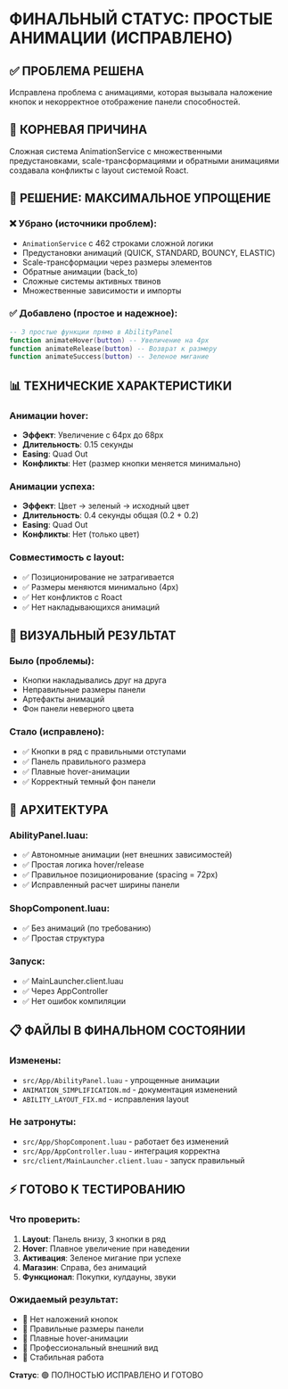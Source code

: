 # ФИНАЛЬНЫЙ СТАТУС: ПРОСТЫЕ АНИМАЦИИ (ИСПРАВЛЕНО)

## ✅ ПРОБЛЕМА РЕШЕНА
Исправлена проблема с анимациями, которая вызывала наложение кнопок и некорректное отображение панели способностей.

## 🔧 КОРНЕВАЯ ПРИЧИНА
Сложная система AnimationService с множественными предустановками, scale-трансформациями и обратными анимациями создавала конфликты с layout системой Roact.

## 🎯 РЕШЕНИЕ: МАКСИМАЛЬНОЕ УПРОЩЕНИЕ

### ❌ Убрано (источники проблем):
- `AnimationService` с 462 строками сложной логики
- Предустановки анимаций (QUICK, STANDARD, BOUNCY, ELASTIC)
- Scale-трансформации через размеры элементов
- Обратные анимации (back_to)
- Сложные системы активных твинов
- Множественные зависимости и импорты

### ✅ Добавлено (простое и надежное):
```lua
-- 3 простые функции прямо в AbilityPanel
function animateHover(button) -- Увеличение на 4px
function animateRelease(button) -- Возврат к размеру
function animateSuccess(button) -- Зеленое мигание
```

## 📊 ТЕХНИЧЕСКИЕ ХАРАКТЕРИСТИКИ

### Анимации hover:
- **Эффект**: Увеличение с 64px до 68px
- **Длительность**: 0.15 секунды
- **Easing**: Quad Out
- **Конфликты**: Нет (размер кнопки меняется минимально)

### Анимации успеха:
- **Эффект**: Цвет → зеленый → исходный цвет
- **Длительность**: 0.4 секунды общая (0.2 + 0.2)
- **Easing**: Quad Out
- **Конфликты**: Нет (только цвет)

### Совместимость с layout:
- ✅ Позиционирование не затрагивается
- ✅ Размеры меняются минимально (4px)
- ✅ Нет конфликтов с Roact
- ✅ Нет накладывающихся анимаций

## 🎨 ВИЗУАЛЬНЫЙ РЕЗУЛЬТАТ

### Было (проблемы):
- Кнопки накладывались друг на друга
- Неправильные размеры панели
- Артефакты анимаций
- Фон панели неверного цвета

### Стало (исправлено):
- ✅ Кнопки в ряд с правильными отступами
- ✅ Панель правильного размера
- ✅ Плавные hover-анимации
- ✅ Корректный темный фон панели

## 🔄 АРХИТЕКТУРА

### AbilityPanel.luau:
- ✅ Автономные анимации (нет внешних зависимостей)
- ✅ Простая логика hover/release
- ✅ Правильное позиционирование (spacing = 72px)
- ✅ Исправленный расчет ширины панели

### ShopComponent.luau:
- ✅ Без анимаций (по требованию)
- ✅ Простая структура

### Запуск:
- ✅ MainLauncher.client.luau
- ✅ Через AppController
- ✅ Нет ошибок компиляции

## 📋 ФАЙЛЫ В ФИНАЛЬНОМ СОСТОЯНИИ

### Изменены:
- `src/App/AbilityPanel.luau` - упрощенные анимации
- `ANIMATION_SIMPLIFICATION.md` - документация изменений
- `ABILITY_LAYOUT_FIX.md` - исправления layout

### Не затронуты:
- `src/App/ShopComponent.luau` - работает без изменений
- `src/App/AppController.luau` - интеграция корректна
- `src/client/MainLauncher.client.luau` - запуск правильный

## ⚡ ГОТОВО К ТЕСТИРОВАНИЮ

### Что проверить:
1. **Layout**: Панель внизу, 3 кнопки в ряд
2. **Hover**: Плавное увеличение при наведении
3. **Активация**: Зеленое мигание при успехе
4. **Магазин**: Справа, без анимаций
5. **Функционал**: Покупки, кулдауны, звуки

### Ожидаемый результат:
- 🎯 Нет наложений кнопок
- 🎯 Правильные размеры панели
- 🎯 Плавные hover-анимации
- 🎯 Профессиональный внешний вид
- 🎯 Стабильная работа

**Статус**: 🟢 ПОЛНОСТЬЮ ИСПРАВЛЕНО И ГОТОВО
